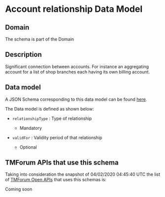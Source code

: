 # Account relationship Data Model

## Domain

The  schema is part of the  Domain

## Description

Significant connection between accounts. For instance an aggregating account for a list of shop branches each having its own billing account.

## Data model

A JSON Schema corresponding to this data model can be found
[here](https://github.com/tmforum-rand/schemas/blob/candidates/EngagedParty/AccountRelationship.schema.json).

The Data model is defined as shown below:
- `relationshipType` : Type of relationship

  - Mandatory

- `validFor` : Validity period of that relationship

  - Optional





## TMForum APIs that use this schema

Taking into consideration the snapshot of 04/02/2020 04:45:40 UTC the list of [TMForum Open APIs](https://www.tmforum.org/open-apis/) that uses this schemas is:

Coming soon